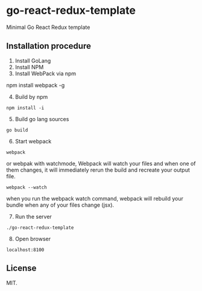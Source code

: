 # go-react-redux-template
Minimal Go React Redux template

## Installation procedure

1. Install GoLang
2. Install NPM
3. Install WebPack via npm

npm install webpack -g

4. Build by npm

`npm install -i`

5. Build go lang sources

`go build`

6. Start webpack

`webpack`

or webpak with watchmode, Webpack will watch your files and when one of them changes, it will immediately rerun the build and recreate your output file.

`webpack --watch`

when you run the webpack watch command, webpack will rebuild your bundle when any of your files change (jsx).

7. Run the server

`./go-react-redux-template`

8. Open browser

`localhost:8100`

## License

MIT.
